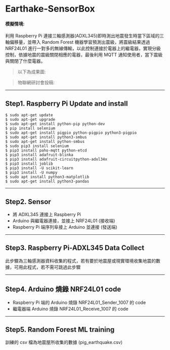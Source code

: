 # Earthake-SensorBox
#### 模擬情境:
利用 Raspberry Pi 連接三軸感測器(ADXL345)即時測出地震發生時當下區域的三軸偏移量，並帶入 Random Forest 機器學習預測出震級，將震級結果透過 NRF24L01 進行一對多的無線傳輸，以此控制連接於電器上的繼電器，實現分級控制，依據地震的震級關閉相應的電器，最後利用 MQTT 通知使用者，當下震級與關閉了什麼電器。
> 以下為成果圖:

> 物聯網研討會投稿:

***
## Step1. Raspberry Pi Update and install
```shell
$ sudo apt-get update 
$ sudo apt-get upgrade
$ sudo apt-get install python-pip python-dev
$ pip install selenium
$ sudo apt-get install pigpio python-pigpio python3-pigpio
$ sudo apt-get install python3-smbus
$ sudo apt-get install python-smbus
$ sudo pip3 install selenium
$ pip3 install paho-mqtt python-etcd
$ pip3 install adafruit-blinka
$ pip3 install adafruit-circuitpython-adxl34x
$ pip3 install joblib
$ pip3 install -U scikit-learn
$ pip3 install -U numpy
$ sudo apt install python3-matplotlib
$ sudo apt-get install python3-pandas
```
***
## Step2. Sensor 
* 將 ADXL345 連接上 Raspberry Pi
* Arduino 與繼電器連接，並接上 NRF24L01 (接收端)
* Raspberry Pi 端序列阜接上 Arduino 並連接 (發送端)

***
## Step3. Raspberry Pi-ADXL345 Data Collect
此步驟為三軸感測器資料收集的程式，若有要於地震屋或現實環境收集地震的數據，可用此程式，若不需可跳過此步驟

***
## Step4. Arduino 燒錄 NRF24L01 code
* Raspberry Pi 端的 Arduino 燒錄 NRF24L01_Sender_1007 的 code
* 繼電器端 Arduino 燒錄 NRF24L01_Receive_1007 的 code
***
## Step5. Random Forest ML training
訓練的 csv 檔為地震屋所收集的數據 (pig_earthquake.csv)
